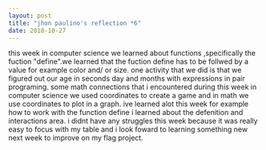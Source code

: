 ```yaml
---
layout: post
title: "jhon paulino's reflection *6"
date: 2018-10-27
---
```



this week in computer science we learned about functions ,specifically the fuction "define".we learned that the fuction define has to be follwed by a value for example color and/ or size. one activity that we did is that we figured out our age in seconds day and months with expressions in pair programing. some math connections that i encountered during this week in computer science we used coordinates to create a game and in math we use coordinates to plot in a graph.
ive learned alot this week for example how to work with the function define i learned about the defenition and interactions area. i didnt have any struggles this week because it was really easy to focus with my table and i look foward to learning something new next week to improve on my flag project.

